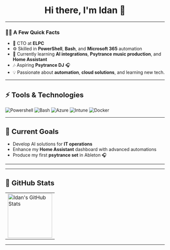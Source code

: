 <h1 align="center" style="font-size: 28px;">Hi there, I'm Idan 👋</h1>

---

### 🧑‍💻 **A Few Quick Facts**
- 🚀 CTO at **ELPC**
- ⚙️ Skilled in **PowerShell**, **Bash**, and **Microsoft 365** automation  
- 🌱 Currently learning **AI integrations**, **Psytrance music production**, and **Home Assistant**
- 🎶 Aspiring **Psytrance DJ** 🎧  
- 💡 Passionate about **automation**, **cloud solutions**, and learning new tech.

---

<h2 align="left" style="font-size: 22px;">⚡ Tools & Technologies</h2>

![Powershell](https://img.shields.io/badge/PowerShell-5391FE?style=flat&logo=powershell&logoColor=white)
![Bash](https://img.shields.io/badge/Bash-121011?style=flat&logo=gnu-bash&logoColor=white)
![Azure](https://img.shields.io/badge/Azure-0078D7?style=flat&logo=microsoftazure&logoColor=white)
![Intune](https://img.shields.io/badge/Intune-0078D7?style=flat&logo=microsoft&logoColor=white)
![Docker](https://img.shields.io/badge/Docker-2496ED?style=flat&logo=docker&logoColor=white)

---

<h2 align="left" style="font-size: 22px;">🎯 Current Goals</h2>

- Develop AI solutions for **IT operations**  
- Enhance my **Home Assistant** dashboard with advanced automations  
- Produce my first **psytrance set** in Ableton 🎧

---

---

<h2 align="left" style="font-size: 22px;">🚀 GitHub Stats</h2>

<table>
   <tr>
      <!-- GitHub Stats -->
      <td>
         <a href="https://github.com/Idanada">
            <img height="140em" src="https://github-readme-stats.vercel.app/api?username=Idanada&show_icons=true&theme=dark&include_all_commits=true&count_private=true" alt="Idan's GitHub Stats" />
         </a>
      </td>
</table>

---
